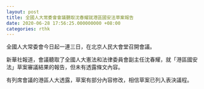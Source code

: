 ```yaml
---
layout: post
title: 全國人大常委會會議聽取沈春耀就港區國安法草案報告
date: 2020-06-28 17:56:25.000000000 +08:00
categories: rthk
---
```


全國人大常委會今日起一連三日，在北京人民大會堂召開會議。

新華社報道，會議聽取了全國人大憲法和法律委員會副主任沈春耀，就「港區國安法」草案審議結果的報告，但未有透露條文內容。

有列席會議的港區人大透露，草案有部分內容修改，相信草案已列入表決議程。
